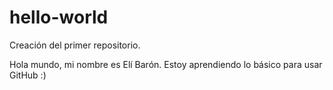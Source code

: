 # hello-world
Creación del primer repositorio.

Hola mundo, mi nombre es Elí Barón. Estoy aprendiendo lo básico para usar GitHub :)
